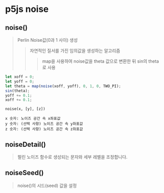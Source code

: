 # p5js noise

## noise()

> Perlin Noise값(0과 1 사이) 생성
>
> > 자연적인 질서를 가진 임의값을 생성하는 알고리즘
> >
> > > map을 사용하여 noise값을 theta 값으로 변환한 뒤 sin의 theta로 사용

```js
let xoff = 0;
let yoff = 0;
let theta = map(noise(xoff, yoff), 0, 1, 0, TWO_PI);
sin(theta);
yoff += 0.1;
xoff += 0.1;
```

```
noise(x, [y], [z])

x 숫자: 노이즈 공간 속 x좌표값
y 숫자: (선택 사항) 노이즈 공간 속 y좌표값
z 숫자: (선택 사항) 노이즈 공간 속 z좌표값
```

## noiseDetail()

> 펄린 노이즈 함수로 생성되는 문자와 세부 레벨을 조정합니다.

## noiseSeed()

> noise()의 시드(seed) 값을 설정
